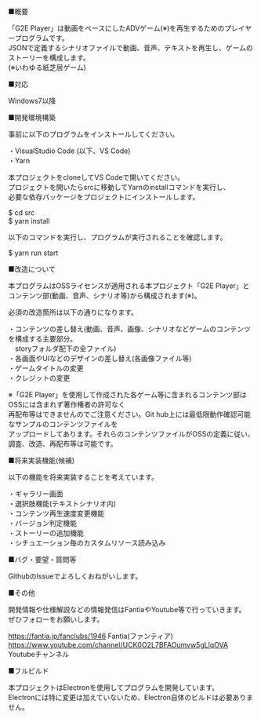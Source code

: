 ■概要<br>

「G2E Player」は動画をベースにしたADVゲーム(※)を再生するためのプレイヤープログラムです。<br>
JSONで定義するシナリオファイルで動画、音声、テキストを再生し、ゲームのストーリーを構成します。<br>
(※いわゆる紙芝居ゲーム)

■対応<br>

Windows7以降

■開発環境構築<br>

事前に以下のプログラムをインストールしてください。<br>

・VisualStudio Code (以下、VS Code)<br>
・Yarn<br>

本プロジェクトをcloneしてVS Codeで開いてください。<br>
プロジェクトを開いたらsrcに移動してYarnのinstallコマンドを実行し、<br>
必要な依存パッケージをプロジェクトにインストールします。<br>

$ cd src<br>
$ yarn install<br>

以下のコマンドを実行し、プログラムが実行されることを確認します。<br>

$ yarn run start<br>

■改造について<br>

本プログラムはOSSライセンスが適用される本プロジェクト「G2E Player」と<br>
コンテンツ部(動画、音声、シナリオ等)から構成されます(※)。<br>

必須の改造箇所は以下の通りになります。<br>

・コンテンツの差し替え(動画、音声、画像、シナリオなどゲームのコンテンツを構成する主要部分。<br>
　storyフォルダ配下の全ファイル)<br>
・各画面やUIなどのデザインの差し替え(各画像ファイル等)<br>
・ゲームタイトルの変更<br>
・クレジットの変更<br>

※「G2E Player」を使用して作成された各ゲーム等に含まれるコンテンツ部はOSSには含まれず著作権者の許可なく<br>
  再配布等はできませんのでご注意ください。Git hub上には最低限動作確認可能なサンプルのコンテンツファイルを<br>
  アップロードしてあります。それらのコンテンツファイルがOSSの定義に従い、調査、改造、再配布等は可能です。<br>

■将来実装機能(候補)<br>

以下の機能を将来実装することを考えています。<br>

・ギャラリー画面<br>
・選択肢機能(テキストシナリオ内)<br>
・コンテンツ再生速度変更機能<br>
・バージョン判定機能<br>
・ストーリーの追加機能<br>
・シチュエーション毎のカスタムリソース読み込み<br>

■バグ・要望・質問等<br>

GithubのIssueでよろしくおねがいします。<br>

■その他<br>

開発情報や仕様解説などの情報発信はFantiaやYoutube等で行っていきます。<br>
ぜひフォローをお願いします。<br>

https://fantia.jp/fanclubs/1946 Fantia(ファンティア)<br>
https://www.youtube.com/channel/UCK0O2L7BFAOumvw5gLlqOVA Youtubeチャンネル<br>

■フルビルド<br>

本プロジェクトはElectronを使用してプログラムを開発しています。<br>
Electronには特に変更は加えていないため、Electron自体のビルドは必要ありません。
